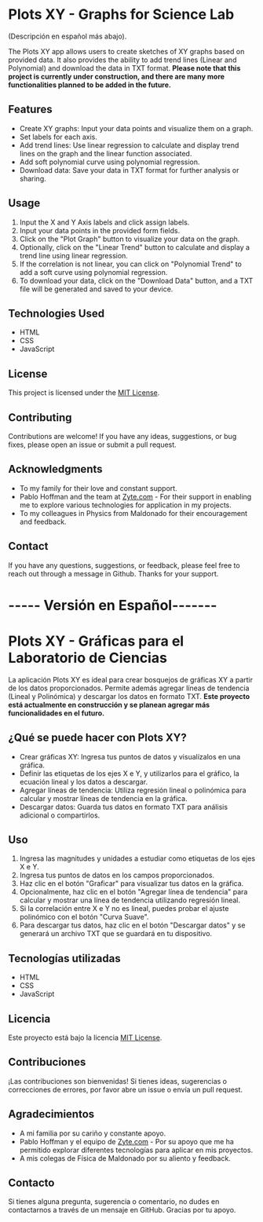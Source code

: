 # Plots XY - Graphs for Science Lab

(Descripción en español más abajo).

The Plots XY app allows users to create sketches of XY graphs based on provided data. It also provides the ability to add trend lines (Linear and Polynomial) and download the data in TXT format.
**Please note that this project is currently under construction, and there are many more functionalities planned to be added in the future.**
## Features

- Create XY graphs: Input your data points and visualize them on a graph.
- Set labels for each axis.
- Add trend lines: Use linear regression to calculate and display trend lines on the graph and the linear function associated.
- Add soft polynomial curve using polynomial regression.
- Download data: Save your data in TXT format for further analysis or sharing.


## Usage

1. Input the X and Y Axis labels and click assign labels.
2. Input your data points in the provided form fields.
3. Click on the "Plot Graph" button to visualize your data on the graph.
4. Optionally, click on the "Linear Trend" button to calculate and display a trend line using linear regression.
5. If the correlation is not linear, you can click on "Polynomial Trend" to add a soft curve using polynomial regression.
6. To download your data, click on the "Download Data" button, and a TXT file will be generated and saved to your device.

## Technologies Used

- HTML
- CSS
- JavaScript

## License

This project is licensed under the [MIT License](LICENSE).

## Contributing

Contributions are welcome! If you have any ideas, suggestions, or bug fixes, please open an issue or submit a pull request.

## Acknowledgments

- To my family for their love and constant support.
- Pablo Hoffman and the team at [Zyte.com](https://www.zyte.com/) - For their support in enabling me to explore various technologies for application in my projects.
- To my colleagues in Physics from Maldonado for their encouragement and feedback.

## Contact

If you have any questions, suggestions, or feedback, please feel free to reach out through a message in Github.
Thanks for your support.


# ----- Versión en Español-------


# Plots XY - Gráficas para el Laboratorio de Ciencias

La aplicación Plots XY es ideal para crear bosquejos de gráficas XY a partir de los datos proporcionados. Permite además agregar líneas de tendencia (Lineal y Polinómica) y descargar los datos en formato TXT.
**Este proyecto está actualmente en construcción y se planean agregar más funcionalidades en el futuro.**

## ¿Qué se puede hacer con Plots XY?

- Crear gráficas XY: Ingresa tus puntos de datos y visualízalos en una gráfica.
- Definir las etiquetas de los ejes X e Y, y utilizarlos para el gráfico, la ecuación lineal y los datos a descargar.
- Agregar líneas de tendencia: Utiliza regresión lineal o polinómica para calcular y mostrar líneas de tendencia en la gráfica.
- Descargar datos: Guarda tus datos en formato TXT para análisis adicional o compartirlos.

## Uso

1. Ingresa las magnitudes y unidades a estudiar como etiquetas de los ejes X e Y.
2. Ingresa tus puntos de datos en los campos proporcionados.
3. Haz clic en el botón "Graficar" para visualizar tus datos en la gráfica.
4. Opcionalmente, haz clic en el botón "Agregar línea de tendencia" para calcular y mostrar una línea de tendencia utilizando regresión lineal.
5. Si la correlación entre X e Y no es lineal, puedes probar el ajuste polinómico con el botón "Curva Suave".
6. Para descargar tus datos, haz clic en el botón "Descargar datos" y se generará un archivo TXT que se guardará en tu dispositivo.

## Tecnologías utilizadas

- HTML
- CSS
- JavaScript

## Licencia

Este proyecto está bajo la licencia [MIT License](LICENSE).

## Contribuciones

¡Las contribuciones son bienvenidas! Si tienes ideas, sugerencias o correcciones de errores, por favor abre un issue o envía un pull request.

## Agradecimientos

- A mi familia por su cariño y constante apoyo.
- Pablo Hoffman y el equipo de [Zyte.com](https://www.zyte.com/) - Por su apoyo que me ha permitido explorar diferentes tecnologías para aplicar en mis proyectos.
- A mis colegas de Física de Maldonado por su aliento y feedback.

## Contacto

Si tienes alguna pregunta, sugerencia o comentario, no dudes en contactarnos a través de un mensaje en GitHub.
Gracias por tu apoyo.
